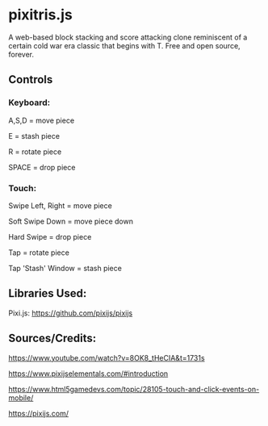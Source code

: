 # pixitris.js

A web-based block stacking and score attacking clone reminiscent of a certain cold war era classic that begins with T.
Free and open source, forever.







## Controls 


### Keyboard:

A,S,D = move piece

E = stash piece

R = rotate piece

SPACE = drop piece





### Touch:

Swipe Left, Right = move piece

Soft Swipe Down = move piece down

Hard Swipe = drop piece

Tap = rotate piece

Tap 'Stash' Window = stash piece






## Libraries Used:

  Pixi.js: https://github.com/pixijs/pixijs

  

## Sources/Credits:

  https://www.youtube.com/watch?v=8OK8_tHeCIA&t=1731s
  
  https://www.pixijselementals.com/#introduction
  
  https://www.html5gamedevs.com/topic/28105-touch-and-click-events-on-mobile/
  
  https://pixijs.com/
